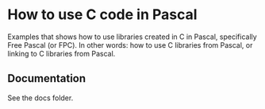 # How to use C code in Pascal
Examples that shows how to use libraries created in C in Pascal, specifically Free Pascal (or FPC).
In other words: how to use C libraries from Pascal, or linking to C libraries from Pascal.

## Documentation
See the docs folder.
